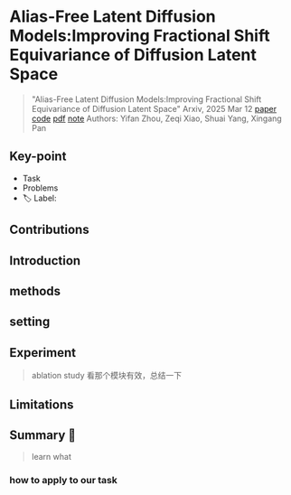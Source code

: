 # Alias-Free Latent Diffusion Models:Improving Fractional Shift Equivariance of Diffusion Latent Space

> "Alias-Free Latent Diffusion Models:Improving Fractional Shift Equivariance of Diffusion Latent Space" Arxiv, 2025 Mar 12
> [paper](http://arxiv.org/abs/2503.09419v1) [code](https://github.com/SingleZombie/AFLDM) [pdf](./2025_03_Arxiv_Alias-Free-Latent-Diffusion-Models-Improving-Fractional-Shift-Equivariance-of-Diffusion-Latent-Space.pdf) [note](./2025_03_Arxiv_Alias-Free-Latent-Diffusion-Models-Improving-Fractional-Shift-Equivariance-of-Diffusion-Latent-Space_Note.md)
> Authors: Yifan Zhou, Zeqi Xiao, Shuai Yang, Xingang Pan

## Key-point

- Task
- Problems
- :label: Label:

## Contributions

## Introduction

## methods

## setting

## Experiment

> ablation study 看那个模块有效，总结一下

## Limitations

## Summary :star2:

> learn what

### how to apply to our task

